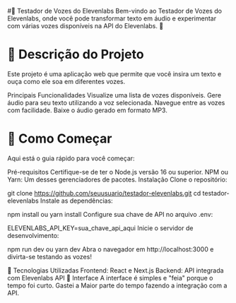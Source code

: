 #🎤 Testador de Vozes do Elevenlabs
Bem-vindo ao Testador de Vozes do Elevenlabs, onde você pode transformar texto em áudio e experimentar com várias vozes disponíveis na API do Elevenlabs. 🚀

# 📝 Descrição do Projeto
Este projeto é uma aplicação web que permite que você insira um texto e ouça como ele soa em diferentes vozes.

Principais Funcionalidades
Visualize uma lista de vozes disponíveis.
Gere áudio para seu texto utilizando a voz selecionada.
Navegue entre as vozes com facilidade.
Baixe o áudio gerado em formato MP3.
# 🚀 Como Começar
Aqui está o guia rápido para você começar:

Pré-requisitos
Certifique-se de ter o Node.js versão 16 ou superior.
NPM ou Yarn: Um desses gerenciadores de pacotes.
Instalação
Clone o repositório:

git clone https://github.com/seuusuario/testador-elevenlabs.git
cd testador-elevenlabs
Instale as dependências:

npm install
ou
yarn install
Configure sua chave de API no arquivo .env:

ELEVENLABS_API_KEY=sua_chave_api_aqui
Inicie o servidor de desenvolvimento:

npm run dev
ou
yarn dev
Abra o navegador em http://localhost:3000 e divirta-se testando as vozes!

🤖 Tecnologias Utilizadas
Frontend: React e Next.js
Backend: API integrada com Elevenlabs API
🎨 Interface
A interface é simples e "feia" porque o tempo foi curto. Gastei a Maior parte do tempo fazendo a integração com a API.
